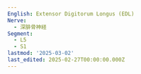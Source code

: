 ```yaml
---
English: Extensor Digitorum Longus (EDL)
Nerve:
  - 深腓骨神経
Segment:
  - L5
  - S1
lastmod: '2025-03-02'
last_edited: 2025-02-27T00:00:00.000Z
---
```



